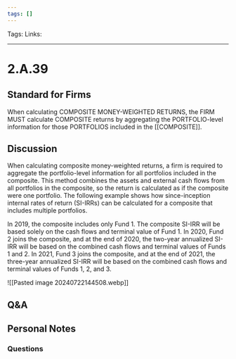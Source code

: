 ```yaml
---
tags: []
---
```

Tags:
Links: 
___
# 2.A.39
## Standard for Firms
When calculating COMPOSITE MONEY-WEIGHTED RETURNS, the FIRM MUST calculate COMPOSITE returns by aggregating the PORTFOLIO-level information for those PORTFOLIOS included in the [[COMPOSITE]].
## Discussion
When calculating composite money-weighted returns, a firm is required to aggregate the portfolio-level information for all portfolios included in the composite. This method combines the assets and external cash flows from all portfolios in the composite, so the return is calculated as if the composite were one portfolio. The following example shows how since-inception internal rates of return (SI-IRRs) can be calculated for a composite that includes multiple portfolios.

In 2019, the composite includes only Fund 1. The composite SI-IRR will be based solely on the cash flows and terminal value of Fund 1. In 2020, Fund 2 joins the composite, and at the end of 2020, the two-year annualized SI-IRR will be based on the combined cash flows and terminal values of Funds 1 and 2. In 2021, Fund 3 joins the composite, and at the end of 2021, the three-year annualized SI-IRR will be based on the combined cash flows and terminal values of Funds 1, 2, and 3.

![[Pasted image 20240722144508.webp]]

## Q&A

## Personal Notes

### Questions